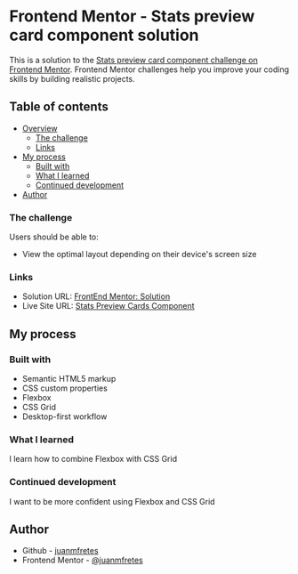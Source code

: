# Frontend Mentor - Stats preview card component solution

This is a solution to the [Stats preview card component challenge on Frontend Mentor](https://www.frontendmentor.io/challenges/stats-preview-card-component-8JqbgoU62). Frontend Mentor challenges help you improve your coding skills by building realistic projects.

## Table of contents

- [Overview](#overview)
  - [The challenge](#the-challenge)
  - [Links](#links)
- [My process](#my-process)
  - [Built with](#built-with)
  - [What I learned](#what-i-learned)
  - [Continued development](#continued-development)
- [Author](#author)

### The challenge

Users should be able to:

- View the optimal layout depending on their device's screen size

### Links

- Solution URL: [FrontEnd Mentor: Solution](https://www.frontendmentor.io/solutions/stats-preview-card-component-with-flexbox-and-css-grid-8IieEJtuY)
- Live Site URL: [Stats Preview Cards Component](https://juanmfretes.github.io/stats-preview-card-component-main-fem/)

## My process

### Built with

- Semantic HTML5 markup
- CSS custom properties
- Flexbox
- CSS Grid
- Desktop-first workflow

### What I learned

I learn how to combine Flexbox with CSS Grid

### Continued development

I want to be more confident using Flexbox and CSS Grid

## Author

- Github - [juanmfretes](https://github.com/juanmfretes)
- Frontend Mentor - [@juanmfretes](https://www.frontendmentor.io/profile/juanmfretes)
